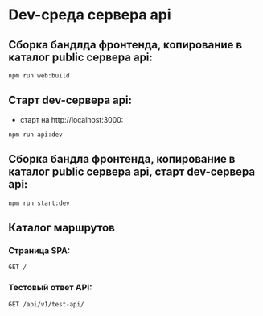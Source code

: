 # Dev-среда сервера api

## Сборка бандлда фронтенда, копирование в каталог public сервера api:

`npm run web:build`

## Старт dev-сервера api:

- старт на http://localhost:3000:

`npm run api:dev`

## Сборка бандла фронтенда, копирование в каталог public сервера api, старт dev-сервера api:

`npm run start:dev`

## Каталог маршрутов

### Страница SPA:

`GET /`

### Тестовый ответ API:

`GET /api/v1/test-api/`

